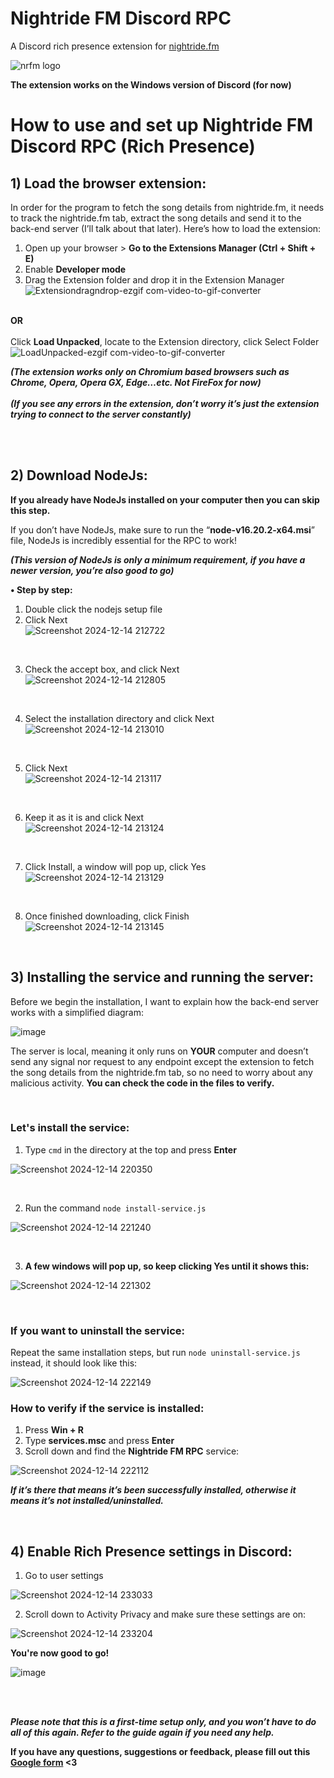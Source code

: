 
# Nightride FM Discord RPC
A Discord rich presence extension for [nightride.fm](https://nightride.fm)

![nrfm logo](https://github.com/user-attachments/assets/a21ee265-7544-4661-9a3e-8dce05867664)

**The extension works on the Windows version of Discord (for now)**

# How to use and set up Nightride FM Discord RPC (Rich Presence)

## 1) Load the browser extension:
In order for the program to fetch the song details from nightride.fm, it needs
to track the nightride.fm tab, extract the song details and send it to the
back-end server (I’ll talk about that later). Here’s how to load the extension:

1) Open up your browser > **Go to the Extensions Manager (Ctrl + Shift + E)**
2) Enable **Developer mode**
3) Drag the Extension folder and drop it in the Extension Manager
   ![Extensiondragndrop-ezgif com-video-to-gif-converter](https://github.com/user-attachments/assets/32674285-a8b9-4bb2-91b1-1ed85e9001d0)

<br>**OR**<br>
<br>
Click **Load Unpacked**, locate to the Extension directory, click Select Folder
![LoadUnpacked-ezgif com-video-to-gif-converter](https://github.com/user-attachments/assets/62ba97ce-8663-4f4c-aa42-1d407dc24fb1)

***(The extension works only on Chromium based browsers such as Chrome, Opera,
Opera GX, Edge…etc. Not FireFox for now)***
<br> <br>
***(If you see any errors in the extension, don’t worry it’s just the extension trying to
connect to the server constantly)***

<br><br>
## 2) Download NodeJs:
**If you already have NodeJs installed on your computer then you can skip
this step.**

If you don’t have NodeJs, make sure to run the “**node-v16.20.2-x64.msi**”
file, NodeJs is incredibly essential for the RPC to work! 

***(This version of NodeJs is only a minimum requirement, if you have a newer version,
you’re also good to go)***

**• Step by step:**
1) Double click the nodejs setup file
2) Click Next <br>
![Screenshot 2024-12-14 212722](https://github.com/user-attachments/assets/73276b4d-2baf-48c7-ad65-51ae3dafbde1)
<br>

3) Check the accept box, and click Next <br>
![Screenshot 2024-12-14 212805](https://github.com/user-attachments/assets/cc6c02b9-035e-4e1a-8635-dcc0ef18d497)
<br>

4) Select the installation directory and click Next <br>
![Screenshot 2024-12-14 213010](https://github.com/user-attachments/assets/30540383-a063-428f-b377-31362f5ff388)
<br>

5) Click Next <br>
![Screenshot 2024-12-14 213117](https://github.com/user-attachments/assets/43b43e17-21ba-4c62-b2ca-9517e72a28b8)
<br>

6) Keep it as it is and click Next <br>
![Screenshot 2024-12-14 213124](https://github.com/user-attachments/assets/12c7bdb9-25cb-48d7-b1f4-3181e0ebc9ac)
<br>

7) Click Install, a window will pop up, click Yes <br>
![Screenshot 2024-12-14 213129](https://github.com/user-attachments/assets/005c7120-3714-4f8d-b1c6-fae512257d83)
<br>

8) Once finished downloading, click Finish <br>
![Screenshot 2024-12-14 213145](https://github.com/user-attachments/assets/1f7d224c-e3dc-4e0a-9aa0-d0e596882df0)
<br>


## 3) Installing the service and running the server:
Before we begin the installation, I want to explain how the back-end server
works with a simplified diagram: 

![image](https://github.com/user-attachments/assets/307926e0-093c-49b1-977c-0186be9c7b0d)

The server is local, meaning it only runs on **YOUR** computer and doesn’t
send any signal nor request to any endpoint except the extension to fetch
the song details from the nightride.fm tab, so no need to worry about any
malicious activity. **You can check the code in the files to verify.**

<br>

### Let's install the service:
1) Type ``cmd`` in the directory at the top and press **Enter**

![Screenshot 2024-12-14 220350](https://github.com/user-attachments/assets/53350907-48b8-4e71-9ff0-1e9f1264c56d)

<br>

2) Run the command ``node install-service.js``

![Screenshot 2024-12-14 221240](https://github.com/user-attachments/assets/66665666-5d83-4d42-95d6-3878de1774c3)

<br>

3) **A few windows will pop up, so keep clicking Yes until it shows this:**

![Screenshot 2024-12-14 221302](https://github.com/user-attachments/assets/be5d99fb-e603-46b9-880c-424ebb40759c)

<br>

### If you want to uninstall the service:
Repeat the same installation steps, but run ``node uninstall-service.js`` instead, it should look like this:

![Screenshot 2024-12-14 222149](https://github.com/user-attachments/assets/5efcf28b-659d-4b39-b500-2372ef58886f)


### How to verify if the service is installed:
1) Press **Win + R**
2) Type **services.msc** and press **Enter**
3) Scroll down and find the **Nightride FM RPC** service:

![Screenshot 2024-12-14 222112](https://github.com/user-attachments/assets/8589e0ab-53eb-405b-8035-b3bffa5b69ca)

***If it’s there that means it’s been successfully installed, otherwise it means it’s not
installed/uninstalled.***

<br>

## 4) Enable Rich Presence settings in Discord:
1) Go to user settings

![Screenshot 2024-12-14 233033](https://github.com/user-attachments/assets/94659e21-28ad-493e-949f-4c7f8c1269a8)

2) Scroll down to Activity Privacy and make sure these settings are on:

![Screenshot 2024-12-14 233204](https://github.com/user-attachments/assets/4d0a57f4-e2c7-49b5-a5b9-f634950eede4)



**You're now good to go!**

![image](https://github.com/user-attachments/assets/66fac479-75b4-4961-921c-0be457b7354e)

<br> 
<br> 

***Please note that this is a first-time setup only, and you won’t have to do
all of this again. Refer to the guide again if you need
any help.***

**If you have any questions, suggestions or feedback, please fill out this [Google form](https://forms.gle/t8k2kMfaV3MAwxUs8) <3**


